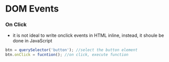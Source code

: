 # DOM Events

### On Click

- it is not ideal to write onclick events in HTML inline, instead, it shoule be done in JavaScript

```javascript
btn = querySelector('button'); //select the button element
btn.onClick = fucntion(); //on click, execute function
```

